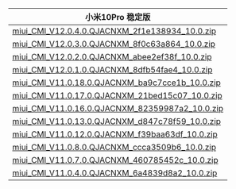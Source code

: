 | 小米10Pro  稳定版    |
| ---- |
| [miui_CMI_V12.0.4.0.QJACNXM_2f1e138934_10.0.zip](https://hugeota.d.miui.com/V12.0.4.0.QJACNXM/miui_CMI_V12.0.4.0.QJACNXM_2f1e138934_10.0.zip)    |
| [miui_CMI_V12.0.3.0.QJACNXM_8f0c63a864_10.0.zip](https://hugeota.d.miui.com/V12.0.3.0.QJACNXM/miui_CMI_V12.0.3.0.QJACNXM_8f0c63a864_10.0.zip)    |
| [miui_CMI_V12.0.2.0.QJACNXM_abee2ef38f_10.0.zip](https://hugeota.d.miui.com/V12.0.2.0.QJACNXM/miui_CMI_V12.0.2.0.QJACNXM_abee2ef38f_10.0.zip)    |
| [miui_CMI_V12.0.1.0.QJACNXM_8dfb54fae4_10.0.zip](https://hugeota.d.miui.com/V12.0.1.0.QJACNXM/miui_CMI_V12.0.1.0.QJACNXM_8dfb54fae4_10.0.zip)    |
| [miui_CMI_V11.0.18.0.QJACNXM_ba9c7cce1b_10.0.zip](https://hugeota.d.miui.com/V11.0.18.0.QJACNXM/miui_CMI_V11.0.18.0.QJACNXM_ba9c7cce1b_10.0.zip)    |
| [miui_CMI_V11.0.17.0.QJACNXM_21bed15c07_10.0.zip](https://hugeota.d.miui.com/V11.0.17.0.QJACNXM/miui_CMI_V11.0.17.0.QJACNXM_21bed15c07_10.0.zip)    |
| [miui_CMI_V11.0.16.0.QJACNXM_82359987a2_10.0.zip](https://hugeota.d.miui.com/V11.0.16.0.QJACNXM/miui_CMI_V11.0.16.0.QJACNXM_82359987a2_10.0.zip)    |
| [miui_CMI_V11.0.13.0.QJACNXM_d847c78f59_10.0.zip](https://hugeota.d.miui.com/V11.0.13.0.QJACNXM/miui_CMI_V11.0.13.0.QJACNXM_d847c78f59_10.0.zip)    |
| [miui_CMI_V11.0.12.0.QJACNXM_f39baa63df_10.0.zip](https://hugeota.d.miui.com/V11.0.12.0.QJACNXM/miui_CMI_V11.0.12.0.QJACNXM_f39baa63df_10.0.zip)    |
| [miui_CMI_V11.0.8.0.QJACNXM_ccca3509b6_10.0.zip](https://hugeota.d.miui.com/V11.0.8.0.QJACNXM/miui_CMI_V11.0.8.0.QJACNXM_ccca3509b6_10.0.zip)    |
| [miui_CMI_V11.0.7.0.QJACNXM_460785452c_10.0.zip](https://hugeota.d.miui.com/V11.0.7.0.QJACNXM/miui_CMI_V11.0.7.0.QJACNXM_460785452c_10.0.zip)    |
| [miui_CMI_V11.0.4.0.QJACNXM_6a4839d8a2_10.0.zip](https://hugeota.d.miui.com/V11.0.4.0.QJACNXM/miui_CMI_V11.0.4.0.QJACNXM_6a4839d8a2_10.0.zip)    |
